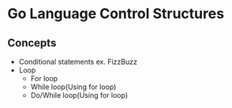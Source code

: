 # Go Language Control Structures

## Concepts

- Conditional statements ex. FizzBuzz
- Loop
  - For loop
  - While loop(Using for loop)
  - Do/While loop(Using for loop)
